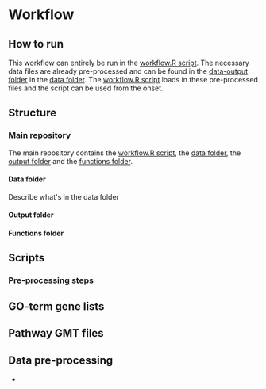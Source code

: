 # Workflow

## How to run
This workflow can entirely be run in the [workflow.R script](https://github.com/laurent2207/TiO2-scripts/blob/master/workflow.R). The necessary data files are already pre-processed and can be found in the [data-output folder](https://github.com/laurent2207/TiO2-scripts/tree/master/data/data-output) in the [data folder](https://github.com/laurent2207/TiO2-scripts/tree/master/data). The [workflow.R script](https://github.com/laurent2207/TiO2-scripts/blob/master/workflow.R) loads in these pre-processed files and the script can be used from the onset.  

## Structure

### Main repository
The main repository contains the [workflow.R script](https://github.com/laurent2207/TiO2-scripts/blob/master/workflow.R), the [data folder](https://github.com/laurent2207/TiO2-scripts/tree/master/data), the [output folder](https://github.com/laurent2207/TiO2-scripts/tree/master/output) and the [functions folder](https://github.com/laurent2207/TiO2-scripts/tree/master/functions). 

#### Data folder
Describe what's in the data folder 

#### Output folder

#### Functions folder


## Scripts

### Pre-processing steps
## GO-term gene lists

## Pathway GMT files

## Data pre-processing
* 

